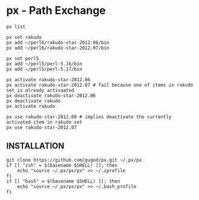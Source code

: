 px - Path Exchange
==================

    px list
    
    px set rakudo
    px add ~/perl6/rakudo-star-2012.06/bin
    px add ~/perl6/rakudo-star-2012.07/bin
    
    px set perl5
    px add ~/perl5/perl-5.16/bin
    px add ~/perl5/perl-5.17/bin
    
    px activate rakudo-star-2012.06
    px activate rakudo-star-2012.07 # fail because one of items in rakudo set is already activaated
    px deactivate rakudo-star-2012.06
    px deactivate rakudo
    px activate rakudo
    
    px use rakudo-star-2012.08 # implies deactivate the currently activated item in rakudo set
    px use rakudo-star-2012.07

## INSTALLATION

    git clone https://github.com/gugod/px.git ~/.px/px
    if [[ "zsh" = $(basename $SHELL) ]]; then
        echo "source ~/.px/px/px" >> ~/.zprofile
    fi
    if [[ "bash" = $(basename $SHELL) ]]; then
        echo "source ~/.px/px/px" >> ~/.bash_profile
    fi

